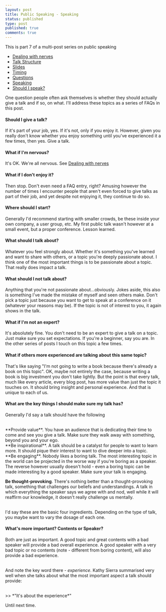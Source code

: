 ```yaml
---
layout: post
title: Public Speaking - Speaking
status: published
type: post
published: true
comments: true   
---
```


This is part 7 of a multi-post series on public speaking

* [Dealing with nerves](/2018/08/15/public-speaking-dealing-with-nerves)
* [Talk Structure](/2018/08/19/public-speaking-talk-structure)
* [Slides](/2018/08/21/public-speaking-slides)
* [Timing](/2018/08/23/public-speaking-timing)
* [Questions](/2018/08/24/public-speaking-questions)
* [Speaking](/2018/08/26/public-speaking-speaking)
* [Should I speak?](/2018/09/04/public-speaking-should-i-speak)


One question people often ask themselves is whether they should actually give a talk and if so, on what. I'll address these topics as a series of FAQs in this post.

#### Should I give a talk? 

If it's part of your job, yes. If it's not, only if you enjoy it. However, given you really don't know whether you enjoy something until you've experienced it a few times, then yes. Give a talk.

#### What if I'm nervous?

It's OK. We're all nervous. See [Dealing with nerves](/2018/08/15/public-speaking-dealing-with-nerves)

#### What if I don't enjoy it?

Then stop. Don't even need a FAQ entry, right? Amusing however the number of times I encounter people that aren't even forced to give talks as part of their job, and yet despite not enjoying it, they continue to do so. 

#### Where should I start?

Generally I'd recommend starting with smaller crowds, be these inside your own company, a user group, etc. My first public talk wasn't however at a small event, but a proper conference. Lesson learned. 

#### What should I talk about? 

Whatever you feel strongly about. Whether it's something you've learned and want to share with others, or a topic you're deeply passionate about. I think one of the most important things is to be passionate about a topic. That really does impact a talk. 


#### What should I not talk about? 

Anything that you're not passionate about...obviously. Jokes aside, this also is something I've made the mistake of myself and seen others make. Don't pick a topic just because you want to get to speak at a conference on it (whatever your reasons may be). If the topic is not of interest to you, it again shows in the talk. 

#### What if I'm not an expert?

It's absolutely fine. You don't need to be an expert to give a talk on a topic. Just make sure you set expectations. If you're a beginner, say you are. In the other series of posts I touch on this topic a few times. 

#### What if others more experienced are talking about this same topic?

That's like saying "I'm not going to write a book because there's already a book on this topic". OK, maybe not entirely the case, because writing a book is big investment you don't take lightly. But the point is that every talk, much like every article, every blog post, has more value than just the topic it touches on. It should bring insight and personal experience. And that is unique to each of us. 

#### What are the key things I should make sure my talk has?

Generally I'd say a talk should have the following

<br/>
**Provide value**. You have an audience that is dedicating their time to come and see you give a talk. Make sure they walk away with something, beyond you and your ego. 

<br/>
**Be inspirational**. A talk should be a catalyst for people to want to learn more. It should pique their interest to want to dive deeper into a topic. 

<br/>
**Be engaging**. Nobody likes a boring talk. The most interesting topic in the world can be projected in the worse way if you're boring as a speaker. The reverse however usually doesn't hold - even a boring topic can be made interesting by a good speaker. Make sure your talk is engaging. 

**Be thought-provoking**. There's nothing better than a thought-provoking talk, something that challenges our beliefs and understandings. A talk in which everything the speaker says we agree with and nod, well while it will reaffirm our knowledge, it doesn't really challenge us mentally. 


<br/>
I'd say these are the basic four ingredients. Depending on the type of talk, you maybe want to vary the dosage of each one. 

#### What's more important? Contents or Speaker?

Both are just as important. A good topic and great contents with a bad speaker will provide a bad overall experience. A good speaker with a very bad topic or no contents (note - different from boring content), will also provide a bad experience. 

<br/>And note the key word there - *experience*. Kathy Sierra summarised very well when she talks about what the most important aspect a talk should provide:

<br/>
>> *"It's about the experience*"
<br/>


Until next time.



